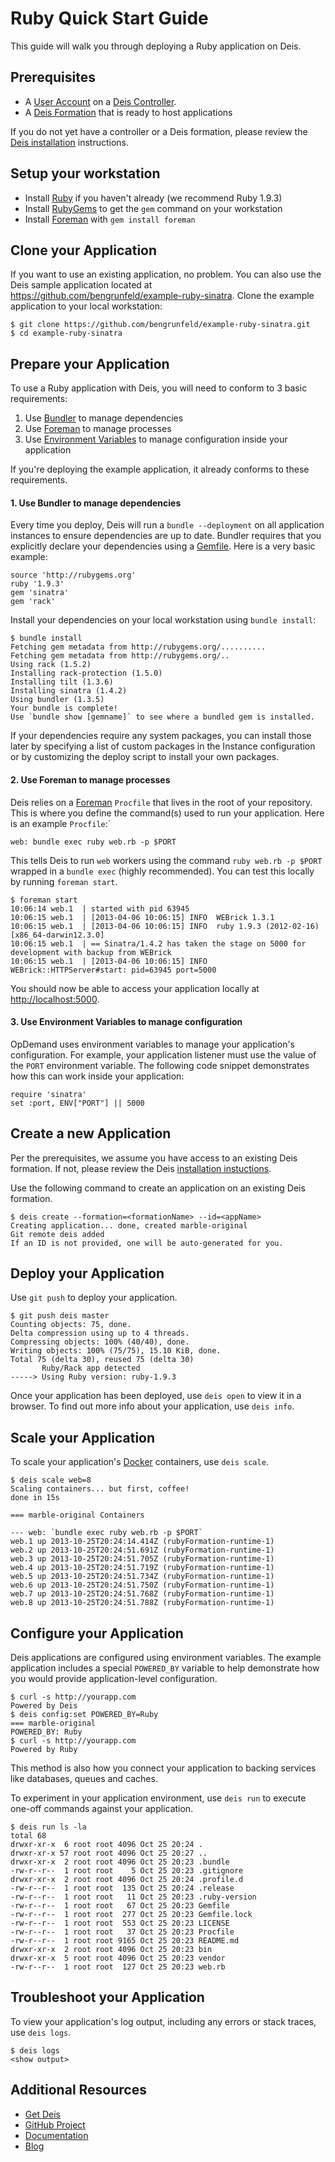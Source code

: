 # Ruby Quick Start Guide

This guide will walk you through deploying a Ruby application on Deis.

## Prerequisites

* A [User Account](http://docs.deis.io/en/latest/client/register/) on a [Deis Controller](http://docs.deis.io/en/latest/terms/controller/).
* A [Deis Formation](http://docs.deis.io/en/latest/gettingstarted/concepts/#formations) that is ready to host applications

If you do not yet have a controller or a Deis formation, please review the [Deis installation](http://docs.deis.io/en/latest/gettingstarted/installation/) instructions.

## Setup your workstation

* Install [Ruby](http://www.ruby-lang.org/en/downloads/) if you haven't already (we recommend Ruby 1.9.3)
* Install [RubyGems](http://rubygems.org/pages/download) to get the `gem` command on your workstation
* Install [Foreman](http://ddollar.github.com/foreman/) with `gem install foreman`

## Clone your Application

If you want to use an existing application, no problem.  You can also use the Deis sample application located at <https://github.com/bengrunfeld/example-ruby-sinatra>.  Clone the example application to your local workstation:

	$ git clone https://github.com/bengrunfeld/example-ruby-sinatra.git
	$ cd example-ruby-sinatra

## Prepare your Application

To use a Ruby application with Deis, you will need to conform to 3 basic requirements:

 1. Use [Bundler](http://bundler.io/) to manage dependencies
 2. Use [Foreman](http://ddollar.github.com/foreman/) to manage processes
 3. Use [Environment Variables](https://help.ubuntu.com/community/EnvironmentVariables) to manage configuration inside your application

If you're deploying the example application, it already conforms to these requirements.

#### 1. Use Bundler to manage dependencies

Every time you deploy, Deis will run a `bundle --deployment` on all application instances to ensure dependencies are up to date.  Bundler requires that you explicitly declare your dependencies using a [Gemfile](http://bundler.io/v1.3/gemfile.html).  Here is a very basic example:

	source 'http://rubygems.org'
	ruby '1.9.3'
	gem 'sinatra'
	gem 'rack'

Install your dependencies on your local workstation using `bundle install`:

	$ bundle install
	Fetching gem metadata from http://rubygems.org/..........
	Fetching gem metadata from http://rubygems.org/..
	Using rack (1.5.2) 
	Installing rack-protection (1.5.0) 
	Installing tilt (1.3.6) 
	Installing sinatra (1.4.2) 
	Using bundler (1.3.5) 
	Your bundle is complete!
	Use `bundle show [gemname]` to see where a bundled gem is installed.

If your dependencies require any system packages, you can install those later by specifying a list of custom packages in the Instance configuration or by customizing the deploy script to install your own packages.

#### 2. Use Foreman to manage processes

Deis relies on a [Foreman](http://ddollar.github.com/foreman/) `Procfile` that lives in the root of your repository.  This is where you define the command(s) used to run your application.  Here is an example `Procfile`:`

    web: bundle exec ruby web.rb -p $PORT

This tells Deis to run `web` workers using the command `ruby web.rb -p $PORT` wrapped in a `bundle exec` (highly recommended). You can test this locally by running `foreman start`.

    $ foreman start
    10:06:14 web.1  | started with pid 63945
    10:06:15 web.1  | [2013-04-06 10:06:15] INFO  WEBrick 1.3.1
    10:06:15 web.1  | [2013-04-06 10:06:15] INFO  ruby 1.9.3 (2012-02-16) [x86_64-darwin12.3.0]
    10:06:15 web.1  | == Sinatra/1.4.2 has taken the stage on 5000 for development with backup from WEBrick
    10:06:15 web.1  | [2013-04-06 10:06:15] INFO  WEBrick::HTTPServer#start: pid=63945 port=5000

You should now be able to access your application locally at <http://localhost:5000>.

#### 3. Use Environment Variables to manage configuration

OpDemand uses environment variables to manage your application's configuration.  For example, your application listener must use the value of the `PORT` environment variable.  The following code snippet demonstrates how this can work inside your application:

    require 'sinatra'
    set :port, ENV["PORT"] || 5000

## Create a new Application

Per the prerequisites, we assume you have access to an existing Deis formation. If not, please review the Deis [installation instuctions](http://docs.deis.io/en/latest/gettingstarted/installation/).

Use the following command to create an application on an existing Deis formation.

	$ deis create --formation=<formationName> --id=<appName>
	Creating application... done, created marble-original
	Git remote deis added    
	If an ID is not provided, one will be auto-generated for you.

## Deploy your Application

Use `git push` to deploy your application.

	$ git push deis master
	Counting objects: 75, done.
	Delta compression using up to 4 threads.
	Compressing objects: 100% (40/40), done.
	Writing objects: 100% (75/75), 15.10 KiB, done.
	Total 75 (delta 30), reused 75 (delta 30)
	       Ruby/Rack app detected
	-----> Using Ruby version: ruby-1.9.3

Once your application has been deployed, use `deis open` to view it in a browser. To find out more info about your application, use `deis info`.

## Scale your Application

To scale your application's [Docker](http://docker.io) containers, use `deis scale`.

	$ deis scale web=8
	Scaling containers... but first, coffee!
	done in 15s
	
	=== marble-original Containers
	
	--- web: `bundle exec ruby web.rb -p $PORT`
	web.1 up 2013-10-25T20:24:14.414Z (rubyFormation-runtime-1)
	web.2 up 2013-10-25T20:24:51.691Z (rubyFormation-runtime-1)
	web.3 up 2013-10-25T20:24:51.705Z (rubyFormation-runtime-1)
	web.4 up 2013-10-25T20:24:51.719Z (rubyFormation-runtime-1)
	web.5 up 2013-10-25T20:24:51.734Z (rubyFormation-runtime-1)
	web.6 up 2013-10-25T20:24:51.750Z (rubyFormation-runtime-1)
	web.7 up 2013-10-25T20:24:51.768Z (rubyFormation-runtime-1)
	web.8 up 2013-10-25T20:24:51.788Z (rubyFormation-runtime-1)

## Configure your Application

Deis applications are configured using environment variables. The example application includes a special `POWERED_BY` variable to help demonstrate how you would provide application-level configuration. 

	$ curl -s http://yourapp.com
	Powered by Deis
	$ deis config:set POWERED_BY=Ruby
	=== marble-original
	POWERED_BY: Ruby
	$ curl -s http://yourapp.com
	Powered by Ruby

This method is also how you connect your application to backing services like databases, queues and caches.

To experiment in your application environment, use `deis run` to execute one-off commands against your application.

	$ deis run ls -la
	total 68
	drwxr-xr-x  6 root root 4096 Oct 25 20:24 .
	drwxr-xr-x 57 root root 4096 Oct 25 20:27 ..
	drwxr-xr-x  2 root root 4096 Oct 25 20:23 .bundle
	-rw-r--r--  1 root root    5 Oct 25 20:23 .gitignore
	drwxr-xr-x  2 root root 4096 Oct 25 20:24 .profile.d
	-rw-r--r--  1 root root  135 Oct 25 20:24 .release
	-rw-r--r--  1 root root   11 Oct 25 20:23 .ruby-version
	-rw-r--r--  1 root root   67 Oct 25 20:23 Gemfile
	-rw-r--r--  1 root root  277 Oct 25 20:23 Gemfile.lock
	-rw-r--r--  1 root root  553 Oct 25 20:23 LICENSE
	-rw-r--r--  1 root root   37 Oct 25 20:23 Procfile
	-rw-r--r--  1 root root 9165 Oct 25 20:23 README.md
	drwxr-xr-x  2 root root 4096 Oct 25 20:23 bin
	drwxr-xr-x  5 root root 4096 Oct 25 20:23 vendor
	-rw-r--r--  1 root root  127 Oct 25 20:23 web.rb

## Troubleshoot your Application

To view your application's log output, including any errors or stack traces, use `deis logs`.

    $ deis logs
    <show output>

## Additional Resources

* [Get Deis](http://deis.io/get-deis/)
* [GitHub Project](https://github.com/opdemand/deis)
* [Documentation](http://docs.deis.io/)
* [Blog](http://deis.io/blog/)
 